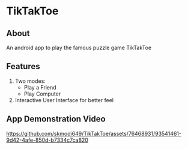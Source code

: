 # TikTakToe
## About
An android app to play the famous puzzle game TikTakToe
## Features
1. Two modes:
   - Play a Friend
   - Play Computer
2. Interactive User Interface for better feel

## App Demonstration Video



https://github.com/skmodi649/TikTakToe/assets/76468931/93541461-9d42-4afe-850d-b7334c7ca820



